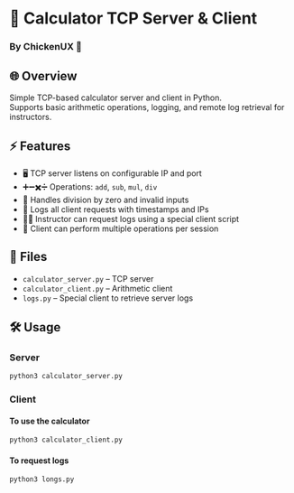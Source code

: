 # 🧮 Calculator TCP Server & Client
### By ChickenUX 🐔
## 🌐 Overview
Simple TCP-based calculator server and client in Python.  
Supports basic arithmetic operations, logging, and remote log retrieval for instructors.

## ⚡ Features
- 🖥️ TCP server listens on configurable IP and port  
- ➕➖✖️➗ Operations: `add`, `sub`, `mul`, `div`  
- 🚫 Handles division by zero and invalid inputs  
- 📝 Logs all client requests with timestamps and IPs  
- 👨‍🏫 Instructor can request logs using a special client script  
- 🔄 Client can perform multiple operations per session

## 📂 Files
- `calculator_server.py` – TCP server  
- `calculator_client.py` – Arithmetic client  
- `logs.py` – Special client to retrieve server logs

## 🛠️ Usage

### Server
```bash
python3 calculator_server.py
```
### Client
#### To use the calculator
```bash
python3 calculator_client.py
```
#### To request logs
```bash
python3 longs.py
```
